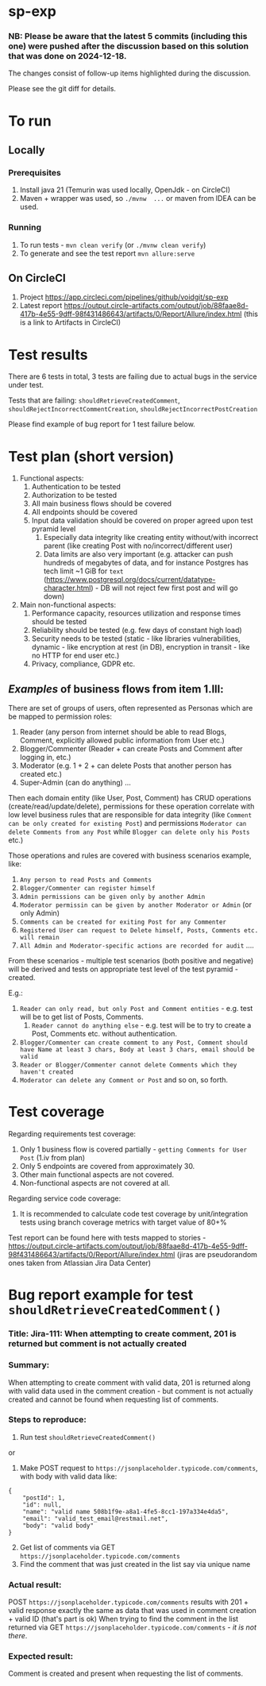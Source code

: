 # sp-exp

### NB: Please be aware that the latest 5 commits (including this one) were pushed after the discussion based on this solution that was done on 2024-12-18. 

The changes consist of follow-up items highlighted during the discussion.

Please see the git diff for details.

# To run
## Locally

### Prerequisites
1. Install java 21 (Temurin was used locally, OpenJdk - on CircleCI)
2. Maven + wrapper was used, so `./mvnw  ...` or maven from IDEA can be used.

### Running
1. To run tests - `mvn clean verify` (or `./mvnw clean verify`)
2. To generate and see the test report `mvn allure:serve`

## On CircleCI
1. Project https://app.circleci.com/pipelines/github/voidgit/sp-exp
2. Latest report https://output.circle-artifacts.com/output/job/88faae8d-417b-4e55-9dff-98f431486643/artifacts/0/Report/Allure/index.html 
(this is a link to Artifacts in CircleCI)

# Test results
There are 6 tests in total, 3 tests are failing due to actual bugs in the service under test.

Tests that are failing: `shouldRetrieveCreatedComment`, `shouldRejectIncorrectCommentCreation`, `shouldRejectIncorrectPostCreation`

Please find example of bug report for 1 test failure below.


# Test plan (short version)
1. Functional aspects:
   1. Authentication to be tested
   2. Authorization to be tested 
   3. All main business flows should be covered
   4. All endpoints should be covered
   5. Input data validation should be covered on proper agreed upon test pyramid level
      1. Especially data integrity like creating entity without/with incorrect parent (like creating Post with no/incorrect/different user)
      2. Data limits are also very important (e.g. attacker can push hundreds of megabytes of data, and for instance Postgres has tech limit ~1 GiB for `text` (https://www.postgresql.org/docs/current/datatype-character.html) - DB will not reject few first post and will go down)
2. Main non-functional aspects:
   1. Performance capacity, resources utilization and response times should be tested
   2. Reliability should be tested (e.g. few days of constant high load)
   3. Security needs to be tested (static - like libraries vulnerabilities, dynamic - like encryption at rest (in DB), encryption in transit - like no HTTP for end user etc.)
   4. Privacy, compliance, GDPR etc.

## _Examples_ of business flows from item 1.lll:

There are set of groups of users, often represented as Personas which are be mapped to permission roles:
1. Reader (any person from internet should be able to read Blogs, Comment, explicitly allowed public information from User etc.)
2. Blogger/Commenter (Reader + can create Posts and Comment after logging in, etc.)
3. Moderator (e.g. 1 + 2 + can delete Posts that another person has created etc.)
4. Super-Admin (can do anything)
...

Then each domain entity (like User, Post, Comment) has CRUD operations (create/read/update/delete), permissions for these operation correlate with low level business rules that are responsible for data integrity (like `Comment can be only created for existing Post`) and permissions `Moderator can delete Comments from any Post` while `Blogger can delete only his Posts` etc.)

Those operations and rules are covered with business scenarios example, like:
1. `Any person to read Posts and Comments`
2. `Blogger/Commenter can register himself`
3. `Admin permissions can be given only by another Admin`
4. `Moderator permissin can be given by another Moderator or Admin` (or only Admin)
5. `Comments can be created for exiting Post for any Commenter`
6. `Registered User can request to Delete himself, Posts, Comments etc. will remain`
7. `All Admin and Moderator-specific actions are recorded for audit`
....

From these scenarios - multiple test scenarios (both positive and negative) will be derived and tests on appropriate test level of the test pyramid - created.

E.g.:
1. `Reader can only read, but only Post and Comment entities` - e.g. test will be to get list of Posts, Comments.
   1. `Reader cannot do anything else` - e.g. test will be to try to create a Post, Comments etc. without authentication. 
2. `Blogger/Commenter can create comment to any Post, Comment should have Name at least 3 chars, Body at least 3 chars, email should be valid`
3. `Reader or Blogger/Commenter cannot delete Comments which they haven't created`
4. `Moderator can delete any Comment or Post`
and so on, so forth.

# Test coverage
Regarding requirements test coverage:
1. Only 1 business flow is covered partially - `getting Comments for User Post` (1.iv from plan)
2. Only 5 endpoints are covered from approximately 30.
3. Other main functional aspects are not covered.
4. Non-functional aspects are not covered at all.

Regarding service code coverage:
1. It is recommended to calculate code test coverage by unit/integration tests using branch coverage metrics with target value of 80+% 

Test report can be found here with tests mapped to stories - https://output.circle-artifacts.com/output/job/88faae8d-417b-4e55-9dff-98f431486643/artifacts/0/Report/Allure/index.html
(jiras are pseudorandom ones taken from Atlassian Jira Data Center)

# Bug report example for test `shouldRetrieveCreatedComment()`
### Title: Jira-111: When attempting to create comment, 201 is returned but comment is not actually created

### **Summary:**

When attempting to create comment with valid data, 201 is returned along with valid data used in the comment creation - 
but comment is not actually created and cannot be found when requesting list of comments.

### **Steps to reproduce:**

1. Run test `shouldRetrieveCreatedComment()`

or

1. Make POST request to `https://jsonplaceholder.typicode.com/comments`, with body with valid data like:
```
{
    "postId": 1,
    "id": null,
    "name": "valid name 508b1f9e-a8a1-4fe5-8cc1-197a334e4da5",
    "email": "valid_test_email@restmail.net",
    "body": "valid body"
}
```
2. Get list of comments via GET `https://jsonplaceholder.typicode.com/comments`
3. Find the comment that was just created in the list say via unique name

### **Actual result:**

POST `https://jsonplaceholder.typicode.com/comments` results with 201 + valid response exactly the same as data that was used in comment creation + valid ID (that's part is ok)
When trying to find the comment in the list returned via GET `https://jsonplaceholder.typicode.com/comments` - _it is not there_.

### **Expected result:**

Comment is created and present when requesting the list of comments.
